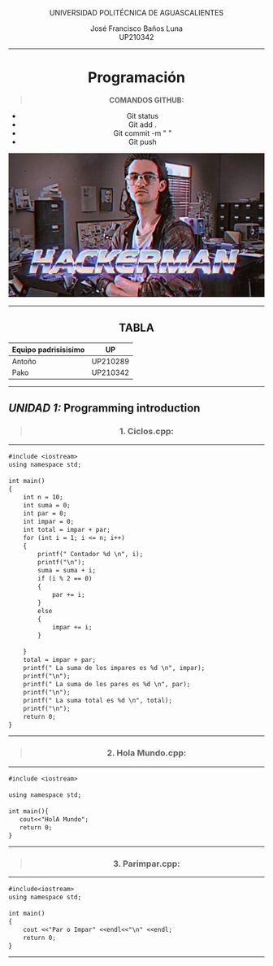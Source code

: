 <center>
UNIVERSIDAD POLITÉCNICA DE AGUASCALIENTES  

  José Francisco Baños Luna  
UP210342    


___
#  **Programación** 




> **COMANDOS GITHUB:**

* Git status
* Git add .
* Git commit -m " "
* Git push
</center>

![Alt hackerman](IMG/toño.jpg)
___
<div align="center">


## **TABLA**
|Equipo padrisisisimo|UP      |
|--------------------|--------|
|Antoño              |UP210289|
|Pako                |UP210342|

___
</div>


## ***UNIDAD 1:***  Programming introduction
<center>

> ### 1. Ciclos.cpp:
</center>

___
```
#include <iostream>
using namespace std;

int main()
{
    int n = 10;
    int suma = 0;
    int par = 0;
    int impar = 0;
    int total = impar + par; 
    for (int i = 1; i <= n; i++)
    {
        printf(" Contador %d \n", i);
        printf("\n"); 
        suma = suma + i;
        if (i % 2 == 0)
        {
            par += i;
        }
        else
        {
            impar += i;
        }

    }
    total = impar + par; 
    printf(" La suma de los impares es %d \n", impar);
    printf("\n");
    printf(" La suma de los pares es %d \n", par);
    printf("\n");
    printf(" La suma total es %d \n", total);
    printf("\n");
    return 0;
}

```
---

<center>

> ### 2. Hola Mundo.cpp: 

</center>

 ___
 ```
#include <iostream>

using namespace std;  

int main(){
    cout<<"HolA Mundo"; 
    return 0;
}

```
---

<center>

> ### 3. Parimpar.cpp: 

</center>

___
```
#include<iostream>
using namespace std;

int main()
{
    cout <<"Par o Impar" <<endl<<"\n" <<endl;
    return 0;
}

```
___

